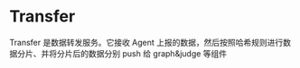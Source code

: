 # Transfer

Transfer 是数据转发服务。它接收 Agent 上报的数据，然后按照哈希规则进行数据分片、并将分片后的数据分别 push 给 graph&judge 等组件



## 